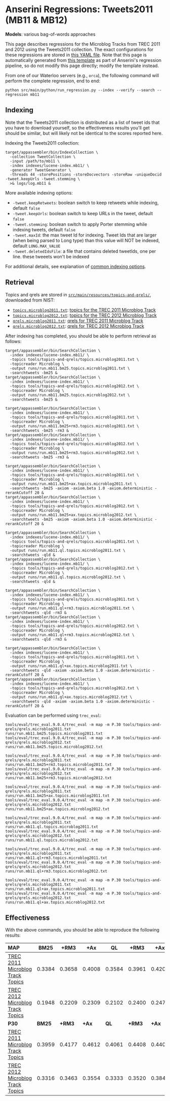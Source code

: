 # Anserini Regressions: Tweets2011 (MB11 &amp; MB12)

**Models**: various bag-of-words approaches

This page describes regressions for the Microblog Tracks from TREC 2011 and 2012 using the Tweets2011 collection.
The exact configurations for these regressions are stored in [this YAML file](../src/main/resources/regression/mb11.yaml).
Note that this page is automatically generated from [this template](../src/main/resources/docgen/templates/mb11.template) as part of Anserini's regression pipeline, so do not modify this page directly; modify the template instead.

From one of our Waterloo servers (e.g., `orca`), the following command will perform the complete regression, end to end:

```
python src/main/python/run_regression.py --index --verify --search --regression mb11
```

## Indexing

Note that the Tweets2011 collection is distributed as a list of tweet ids that you have to download yourself, so the
effectiveness results you'll get should be similar, but will likely not be identical to the scores reported here.

Indexing the Tweets2011 collection:

```
target/appassembler/bin/IndexCollection \
  -collection TweetCollection \
  -input /path/to/mb11 \
  -index indexes/lucene-index.mb11/ \
  -generator TweetGenerator \
  -threads 44 -storePositions -storeDocvectors -storeRaw -uniqueDocid -tweet.keepUrls -tweet.stemming \
  >& logs/log.mb11 &
```

More available indexing options:
* `-tweet.keepRetweets`: boolean switch to keep retweets while indexing, default `false`
* `-tweet.keepUrls`: boolean switch to keep URLs in the tweet, default `false`
* `-tweet.stemming`: boolean switch to apply Porter stemming while indexing tweets, default `false`
* `-tweet.maxId`: the max tweet Id for indexing. Tweet Ids that are larger (when being parsed to Long type) than this value will NOT be indexed, default `LONG.MAX_VALUE`
* `-tweet.deletedIdsFile`: a file that contains deleted tweetIds, one per line. these tweeets won't be indexed

For additional details, see explanation of [common indexing options](common-indexing-options.md).

## Retrieval

Topics and qrels are stored in [`src/main/resources/topics-and-qrels/`](../src/main/resources/topics-and-qrels/), downloaded from NIST:

+ [`topics.microblog2011.txt`](../src/main/resources/topics-and-qrels/topics.microblog2011.txt): [topics for the TREC 2011 Microblog Track](https://trec.nist.gov/data/microblog/11/topics.MB1-50.txt)
+ [`topics.microblog2012.txt`](../src/main/resources/topics-and-qrels/topics.microblog2012.txt): [topics for the TREC 2012 Microblog Track](https://trec.nist.gov/data/microblog/12/2012.topics.MB51-110.txt)
+ [`qrels.microblog2011.txt`](../src/main/resources/topics-and-qrels/qrels.microblog2011.txt): [qrels for TREC 2011 Microblog Track](https://trec.nist.gov/data/microblog/11/microblog11-qrels)
+ [`qrels.microblog2012.txt`](../src/main/resources/topics-and-qrels/qrels.microblog2012.txt): [qrels for TREC 2012 Microblog Track](https://trec.nist.gov/data/microblog/12/adhoc-qrels)

After indexing has completed, you should be able to perform retrieval as follows:

```
target/appassembler/bin/SearchCollection \
  -index indexes/lucene-index.mb11/ \
  -topics tools/topics-and-qrels/topics.microblog2011.txt \
  -topicreader Microblog \
  -output runs/run.mb11.bm25.topics.microblog2011.txt \
  -searchtweets -bm25 &
target/appassembler/bin/SearchCollection \
  -index indexes/lucene-index.mb11/ \
  -topics tools/topics-and-qrels/topics.microblog2012.txt \
  -topicreader Microblog \
  -output runs/run.mb11.bm25.topics.microblog2012.txt \
  -searchtweets -bm25 &

target/appassembler/bin/SearchCollection \
  -index indexes/lucene-index.mb11/ \
  -topics tools/topics-and-qrels/topics.microblog2011.txt \
  -topicreader Microblog \
  -output runs/run.mb11.bm25+rm3.topics.microblog2011.txt \
  -searchtweets -bm25 -rm3 &
target/appassembler/bin/SearchCollection \
  -index indexes/lucene-index.mb11/ \
  -topics tools/topics-and-qrels/topics.microblog2012.txt \
  -topicreader Microblog \
  -output runs/run.mb11.bm25+rm3.topics.microblog2012.txt \
  -searchtweets -bm25 -rm3 &

target/appassembler/bin/SearchCollection \
  -index indexes/lucene-index.mb11/ \
  -topics tools/topics-and-qrels/topics.microblog2011.txt \
  -topicreader Microblog \
  -output runs/run.mb11.bm25+ax.topics.microblog2011.txt \
  -searchtweets -bm25 -axiom -axiom.beta 1.0 -axiom.deterministic -rerankCutoff 20 &
target/appassembler/bin/SearchCollection \
  -index indexes/lucene-index.mb11/ \
  -topics tools/topics-and-qrels/topics.microblog2012.txt \
  -topicreader Microblog \
  -output runs/run.mb11.bm25+ax.topics.microblog2012.txt \
  -searchtweets -bm25 -axiom -axiom.beta 1.0 -axiom.deterministic -rerankCutoff 20 &

target/appassembler/bin/SearchCollection \
  -index indexes/lucene-index.mb11/ \
  -topics tools/topics-and-qrels/topics.microblog2011.txt \
  -topicreader Microblog \
  -output runs/run.mb11.ql.topics.microblog2011.txt \
  -searchtweets -qld &
target/appassembler/bin/SearchCollection \
  -index indexes/lucene-index.mb11/ \
  -topics tools/topics-and-qrels/topics.microblog2012.txt \
  -topicreader Microblog \
  -output runs/run.mb11.ql.topics.microblog2012.txt \
  -searchtweets -qld &

target/appassembler/bin/SearchCollection \
  -index indexes/lucene-index.mb11/ \
  -topics tools/topics-and-qrels/topics.microblog2011.txt \
  -topicreader Microblog \
  -output runs/run.mb11.ql+rm3.topics.microblog2011.txt \
  -searchtweets -qld -rm3 &
target/appassembler/bin/SearchCollection \
  -index indexes/lucene-index.mb11/ \
  -topics tools/topics-and-qrels/topics.microblog2012.txt \
  -topicreader Microblog \
  -output runs/run.mb11.ql+rm3.topics.microblog2012.txt \
  -searchtweets -qld -rm3 &

target/appassembler/bin/SearchCollection \
  -index indexes/lucene-index.mb11/ \
  -topics tools/topics-and-qrels/topics.microblog2011.txt \
  -topicreader Microblog \
  -output runs/run.mb11.ql+ax.topics.microblog2011.txt \
  -searchtweets -qld -axiom -axiom.beta 1.0 -axiom.deterministic -rerankCutoff 20 &
target/appassembler/bin/SearchCollection \
  -index indexes/lucene-index.mb11/ \
  -topics tools/topics-and-qrels/topics.microblog2012.txt \
  -topicreader Microblog \
  -output runs/run.mb11.ql+ax.topics.microblog2012.txt \
  -searchtweets -qld -axiom -axiom.beta 1.0 -axiom.deterministic -rerankCutoff 20 &
```

Evaluation can be performed using `trec_eval`:

```
tools/eval/trec_eval.9.0.4/trec_eval -m map -m P.30 tools/topics-and-qrels/qrels.microblog2011.txt runs/run.mb11.bm25.topics.microblog2011.txt
tools/eval/trec_eval.9.0.4/trec_eval -m map -m P.30 tools/topics-and-qrels/qrels.microblog2012.txt runs/run.mb11.bm25.topics.microblog2012.txt

tools/eval/trec_eval.9.0.4/trec_eval -m map -m P.30 tools/topics-and-qrels/qrels.microblog2011.txt runs/run.mb11.bm25+rm3.topics.microblog2011.txt
tools/eval/trec_eval.9.0.4/trec_eval -m map -m P.30 tools/topics-and-qrels/qrels.microblog2012.txt runs/run.mb11.bm25+rm3.topics.microblog2012.txt

tools/eval/trec_eval.9.0.4/trec_eval -m map -m P.30 tools/topics-and-qrels/qrels.microblog2011.txt runs/run.mb11.bm25+ax.topics.microblog2011.txt
tools/eval/trec_eval.9.0.4/trec_eval -m map -m P.30 tools/topics-and-qrels/qrels.microblog2012.txt runs/run.mb11.bm25+ax.topics.microblog2012.txt

tools/eval/trec_eval.9.0.4/trec_eval -m map -m P.30 tools/topics-and-qrels/qrels.microblog2011.txt runs/run.mb11.ql.topics.microblog2011.txt
tools/eval/trec_eval.9.0.4/trec_eval -m map -m P.30 tools/topics-and-qrels/qrels.microblog2012.txt runs/run.mb11.ql.topics.microblog2012.txt

tools/eval/trec_eval.9.0.4/trec_eval -m map -m P.30 tools/topics-and-qrels/qrels.microblog2011.txt runs/run.mb11.ql+rm3.topics.microblog2011.txt
tools/eval/trec_eval.9.0.4/trec_eval -m map -m P.30 tools/topics-and-qrels/qrels.microblog2012.txt runs/run.mb11.ql+rm3.topics.microblog2012.txt

tools/eval/trec_eval.9.0.4/trec_eval -m map -m P.30 tools/topics-and-qrels/qrels.microblog2011.txt runs/run.mb11.ql+ax.topics.microblog2011.txt
tools/eval/trec_eval.9.0.4/trec_eval -m map -m P.30 tools/topics-and-qrels/qrels.microblog2012.txt runs/run.mb11.ql+ax.topics.microblog2012.txt
```

## Effectiveness

With the above commands, you should be able to reproduce the following results:

| **MAP**                                                                                                      | **BM25**  | **+RM3**  | **+Ax**   | **QL**    | **+RM3**  | **+Ax**   |
|:-------------------------------------------------------------------------------------------------------------|-----------|-----------|-----------|-----------|-----------|-----------|
| [TREC 2011 Microblog Track Topics](../src/main/resources/topics-and-qrels/topics.microblog2011.txt)          | 0.3384    | 0.3658    | 0.4008    | 0.3584    | 0.3961    | 0.4201    |
| [TREC 2012 Microblog Track Topics](../src/main/resources/topics-and-qrels/topics.microblog2012.txt)          | 0.1948    | 0.2209    | 0.2309    | 0.2102    | 0.2400    | 0.2474    |
| **P30**                                                                                                      | **BM25**  | **+RM3**  | **+Ax**   | **QL**    | **+RM3**  | **+Ax**   |
| [TREC 2011 Microblog Track Topics](../src/main/resources/topics-and-qrels/topics.microblog2011.txt)          | 0.3959    | 0.4177    | 0.4612    | 0.4061    | 0.4408    | 0.4408    |
| [TREC 2012 Microblog Track Topics](../src/main/resources/topics-and-qrels/topics.microblog2012.txt)          | 0.3316    | 0.3463    | 0.3554    | 0.3333    | 0.3520    | 0.3842    |
